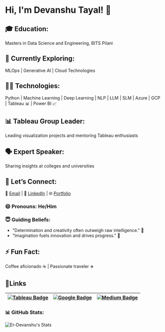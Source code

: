 # Hi, I'm Devanshu Tayal! 👋
## 🎓 Education:
Masters in Data Science and Engineering, BITS Pilani
## 🌱 Currently Exploring:
MLOps | Generative AI | Cloud Technologies
## 🤹🏻 Technologies:
Python | Machine Learning | Deep Learning | NLP | LLM | SLM | Azure | GCP | Tableau 📊 | Power BI 📈
## 📊 Tableau Group Leader:
Leading visualization projects and mentoring Tableau enthusiasts
## 🗣️ Expert Speaker:
Sharing insights at colleges and universities
## 💬 Let’s Connect:
📧 [Email](Tayaldevanshu0502@gmail.com) | 🔗 [LinkedIn](https://www.linkedin.com/in/er-devanshut/) | 🌐 [Portfolio](https://www.devanshutayal.com/)
### 😄 Pronouns: He/Him
### 😇 Guiding Beliefs:

- "Determination and creativity often outweigh raw intelligence." 🚀
- "Imagination fuels innovation and drives progress." 🌟
## ⚡ Fun Fact:
Coffee aficionado ☕ | Passionate traveler ✈️

## 🔗Links
| [![Tableau Badge](https://img.shields.io/badge/Tableau-Profile-informational?style=flat&logo=Tableau&logoColor=white&color=0D76A8)](https://public.tableau.com/app/profile/devanshu.tayal/) | [![Google Badge](https://img.shields.io/badge/Google-Profile-informational?style=flat&logo=Google&logoColor=white&color=0D76A8)](https://www.cloudskillsboost.google/public_profiles/f219932c-3a71-4364-b2a3-e65c2d89e4f6/) | [![Medium Badge](https://img.shields.io/badge/Medium-Profile-informational?style=flat&logo=Medium&logoColor=white&color=0D76A8)](https://medium.com/@Er.Devanshu) | 
| --- | --- | ---- |
  
### 📊 GitHub Stats:

![Er-Devanshu's Stats](https://github-readme-stats.vercel.app/api?username=Er-Devanshu&theme=tokyonight&show_icons=true&hide_border=false&count_private=true)
